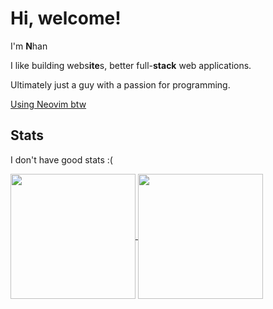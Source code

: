 # Hi, welcome!

I'm **N**han

I like building webs**ite**s, better full-**stack** web applications.

Ultimately just a guy with a passion for programming.

[Using Neovim btw](https://twitter.com/ThePrimeagen/status/1649452594417336326)

## Stats

I don't have good stats :(

<a href="https://github.com/Nitestack">
  <img height=200 align="center" src="https://github-readme-stats.vercel.app/api?username=Nitestack&count_private=true&show_icons=true&theme=transparent&hide_border=true" />
</a>
<a href="https://github.com/Nitestack">
  <img height=200 align="center" src="https://github-readme-stats.vercel.app/api/top-langs/?username=Nitestack&theme=transparent&hide_border=true&layout=compact&card_width=320" />
</a>

